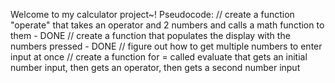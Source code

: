 Welcome to my calculator project~!
Pseudocode:
// create a function "operate" that takes an operator and 2 numbers and calls a math function to them - DONE
// create a function that populates the display with the numbers pressed - DONE
// figure out how to get multiple numbers to enter input at once
// create a function for = called evaluate that gets an initial number input, then gets an operator, then gets a second number input 